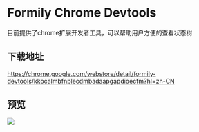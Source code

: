 # Formily Chrome Devtools 

目前提供了chrome扩展开发者工具，可以帮助用户方便的查看状态树

## 下载地址

https://chrome.google.com/webstore/detail/formily-devtools/kkocalmbfnplecdmbadaapgapdioecfm?hl=zh-CN

## 预览

![](https://img.alicdn.com/tfs/TB1fnoEvVP7gK0jSZFjXXc5aXXa-2146-1584.png)

